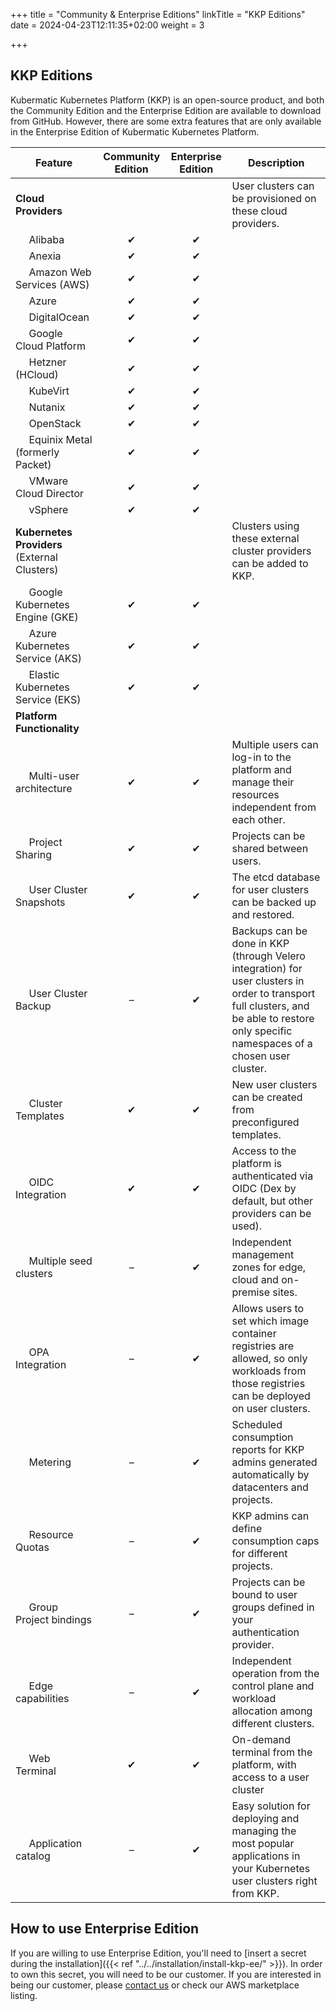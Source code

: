 +++
title = "Community & Enterprise Editions"
linkTitle = "KKP Editions"
date = 2024-04-23T12:11:35+02:00
weight = 3

+++

## KKP Editions

Kubermatic Kubernetes Platform (KKP) is an open-source product, and both the Community Edition and the Enterprise Edition are available to download from GitHub. However, there are some extra features that are only available in the Enterprise Edition of Kubermatic Kubernetes Platform.

| Feature | Community Edition | Enterprise Edition | Description |
|---------|:-----------------:|:------------------:|-------------|
| **Cloud Providers** | | | User clusters can be provisioned on these cloud providers.
| &nbsp;&nbsp;&nbsp;&nbsp;&nbsp;Alibaba | ✔ | ✔ | |
| &nbsp;&nbsp;&nbsp;&nbsp;&nbsp;Anexia | ✔ | ✔ | |
| &nbsp;&nbsp;&nbsp;&nbsp;&nbsp;Amazon Web Services (AWS) | ✔ | ✔ | |
| &nbsp;&nbsp;&nbsp;&nbsp;&nbsp;Azure | ✔ | ✔ | |
| &nbsp;&nbsp;&nbsp;&nbsp;&nbsp;DigitalOcean | ✔ | ✔ | |
| &nbsp;&nbsp;&nbsp;&nbsp;&nbsp;Google Cloud Platform | ✔ | ✔ | |
| &nbsp;&nbsp;&nbsp;&nbsp;&nbsp;Hetzner (HCloud) | ✔ | ✔ | |
| &nbsp;&nbsp;&nbsp;&nbsp;&nbsp;KubeVirt | ✔ | ✔ | |
| &nbsp;&nbsp;&nbsp;&nbsp;&nbsp;Nutanix | ✔ | ✔ | |
| &nbsp;&nbsp;&nbsp;&nbsp;&nbsp;OpenStack | ✔ | ✔ | |
| &nbsp;&nbsp;&nbsp;&nbsp;&nbsp;Equinix Metal (formerly Packet) | ✔ | ✔ | |
| &nbsp;&nbsp;&nbsp;&nbsp;&nbsp;VMware Cloud Director | ✔ | ✔ | |
| &nbsp;&nbsp;&nbsp;&nbsp;&nbsp;vSphere | ✔ | ✔ | |
| **Kubernetes Providers** (External Clusters) | | | Clusters using these external cluster providers can be added to KKP.
| &nbsp;&nbsp;&nbsp;&nbsp;&nbsp;Google Kubernetes Engine (GKE) | ✔ | ✔ | |
| &nbsp;&nbsp;&nbsp;&nbsp;&nbsp;Azure Kubernetes Service (AKS) | ✔ | ✔ | |
| &nbsp;&nbsp;&nbsp;&nbsp;&nbsp;Elastic Kubernetes Service (EKS) | ✔ | ✔ | |
| **Platform Functionality** |
| &nbsp;&nbsp;&nbsp;&nbsp;&nbsp;Multi-user architecture | ✔ | ✔ | Multiple users can log-in to the platform and manage their resources independent from each other. |
| &nbsp;&nbsp;&nbsp;&nbsp;&nbsp;Project Sharing | ✔ | ✔ | Projects can be shared between users. |
| &nbsp;&nbsp;&nbsp;&nbsp;&nbsp;User Cluster Snapshots | ✔ | ✔ | The etcd database for user clusters can be backed up and restored. |
| &nbsp;&nbsp;&nbsp;&nbsp;&nbsp;User Cluster Backup | – | ✔ | Backups can be done in KKP (through Velero integration) for user clusters in order to transport full clusters, and be able to restore only specific namespaces of a chosen user cluster. |
| &nbsp;&nbsp;&nbsp;&nbsp;&nbsp;Cluster Templates | ✔ | ✔ | New user clusters can be created from preconfigured templates. |
| &nbsp;&nbsp;&nbsp;&nbsp;&nbsp;OIDC Integration | ✔ | ✔ | Access to the platform is authenticated via OIDC (Dex by default, but other providers can be used). |
| &nbsp;&nbsp;&nbsp;&nbsp;&nbsp;Multiple seed clusters | – | ✔ | Independent management zones for edge, cloud and on-premise sites. |
| &nbsp;&nbsp;&nbsp;&nbsp;&nbsp;OPA Integration | – | ✔ | Allows users to set which image container registries are allowed, so only workloads from those registries can be deployed on user clusters. |
| &nbsp;&nbsp;&nbsp;&nbsp;&nbsp;Metering | – | ✔ | Scheduled consumption reports for KKP admins generated automatically by datacenters and projects. |
| &nbsp;&nbsp;&nbsp;&nbsp;&nbsp;Resource Quotas | – | ✔ | KKP admins can define consumption caps for different projects. |
| &nbsp;&nbsp;&nbsp;&nbsp;&nbsp;Group Project bindings | – | ✔ | Projects can be bound to user groups defined in your authentication provider. |
| &nbsp;&nbsp;&nbsp;&nbsp;&nbsp;Edge capabilities | – | ✔ | Independent operation from the control plane and workload allocation among different clusters. |
| &nbsp;&nbsp;&nbsp;&nbsp;&nbsp;Web Terminal | ✔ | ✔ | On-demand terminal from the platform, with access to a user cluster |
| &nbsp;&nbsp;&nbsp;&nbsp;&nbsp;Application catalog | – | ✔ | Easy solution for deploying and managing the most popular applications in your Kubernetes user clusters right from KKP. |

## How to use Enterprise Edition

If you are willing to use Enterprise Edition, you'll need to [insert a secret during the installation]({{< ref "../../installation/install-kkp-ee/" >}}). In order to own this secret, you will need to be our customer. If you are interested in being our customer, please [contact us](https://www.kubermatic.com/contact-us/) or check our AWS marketplace listing.
